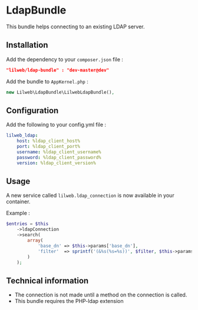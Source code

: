 LdapBundle
==========

This bundle helps connecting to an existing LDAP server. 


## Installation

Add the dependency to your `composer.json` file :

```json
"lilweb/ldap-bundle" : "dev-master@dev"
```    
  
Add the bundle to `AppKernel.php` :

```php 
new Lilweb\LdapBundle\LilwebLdapBundle(),
```
  
## Configuration 

Add the following to your config.yml file :

```yaml
lilweb_ldap:
    host: %ldap_client_host%
    port: %ldap_client_port%
    username: %ldap_client_username%
    password: %ldap_client_password%
    version: %ldap_client_version%
```

## Usage

A new service called `lilweb.ldap_connection` is now available in your container. 

Example :

```php
$entries = $this
    ->ldapConnection
    ->search(
        array(
            'base_dn' => $this->params['base_dn'],
            'filter'  => sprintf('(&%s(%s=%s))', $filter, $this->params['name_attribute'], $this->ldapConnection->escape($username))
        )
    );
```


## Technical information

- The connection is not made until a method on the connection is called. 
- This bundle requires the PHP-ldap extension
